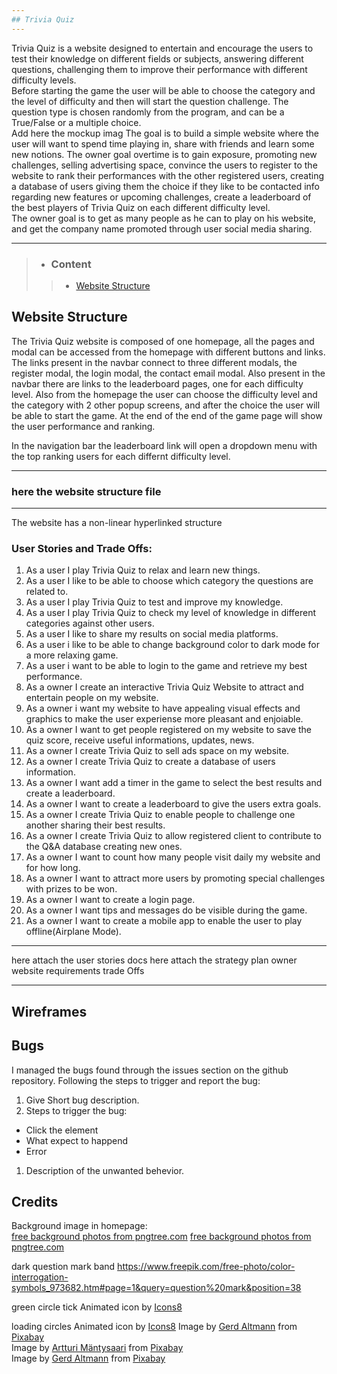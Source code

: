 ```yaml
---
## Trivia Quiz
---  
```


Trivia Quiz is a website designed to entertain and encourage the users to test their knowledge on different fields or subjects, answering different questions, challenging them to improve their performance with different difficulty levels.    
Before starting the game the user will be able to choose the category and the level of difficulty and then will start the question challenge. The question type is chosen randomly from the program, and can be a True/False or a multiple choice.  
Add here the mockup imag
The goal is to build a simple website where the user will want to spend time playing in, share with friends and learn some new notions. The owner goal overtime is to gain exposure, promoting new challenges, selling advertising space, convince the users to register to the website to rank their performances with the other registered users, creating a database of users giving them the choice if they like to be contacted info regarding new features or upcoming challenges, create a leaderboard of the best players of Trivia Quiz on each different difficulty level.  
The owner goal is to get as many people as he can to play on his website, and get the company name promoted through user social media sharing.  

---
> - ### Content
>> - [Website Structure](#website-structure)















## Website Structure  
The Trivia Quiz website is composed of one homepage, all the pages and modal can be accessed from the homepage with different buttons and links. The links present in the navbar connect to three different modals, the register modal, the login modal, the contact email modal. Also present in the navbar there are links to the leaderboard pages, one for each difficulty level. Also from the homepage the user can choose the difficulty level and the category with 2 other popup screens, and after the choice the user will be able to start the game. At the end of the end of the game page will show the user performance and ranking.

In the navigation bar the leaderboard link will open a dropdown menu with the top ranking users for each differnt difficulty level.

---
### here the website structure file
---
The website has a non-linear hyperlinked structure

### User Stories and Trade Offs:
1. As a user I play Trivia Quiz to relax and learn new things.
1. As a user I like to be able to choose which category the questions are related to.
1. As a user I play Trivia Quiz to test and improve my knowledge.
1. As a user I play Trivia Quiz to check my level of knowledge in different categories against other users.
1. As a user I like to share my results on social media platforms.
1. As a user i like to be able to change background color to dark mode for a more relaxing game.
1. As a user i want to be able to login to the game and retrieve my best performance.
1. As a owner I create an interactive Trivia Quiz Website to attract and entertain people on my website.
1. As a owner i want my website to have appealing visual effects and graphics to make the user experiense more pleasant and enjoiable.
1. As a owner I want to get people registered on my website to save the quiz score, receive useful informations, updates, news. 
1. As a owner I create Trivia Quiz to sell ads space on my website.
1. As a owner I create Trivia Quiz to create a database of users information.
1. As a owner I want add a timer in the game to select the best results and create a leaderboard.
1. As a owner I want to create a leaderboard to give the users extra goals.
1. As a owner I create Trivia Quiz to enable people to challenge one another sharing their best results.
1. As a owner I create Trivia Quiz to allow registered client to contribute to  the Q&A database creating new ones.
1. As a owner I want to count how many people visit daily my website and for how long. 
1. As a owner I want to attract more users by promoting special challenges with prizes to be won.
1. As a owner I want to create a login page.
1. As a owner I want tips and messages do be visible during the game.
1. As a owner I want to create a mobile app to enable the user to play offline(Airplane Mode).
****
here attach the user stories docs
here attach the strategy plan owner website requirements trade Offs
****

## Wireframes

## Bugs 
I managed the bugs found through the issues section on the github repository. 
Following the steps to trigger and report the bug:
1. Give Short bug description.
1. Steps to trigger the bug:
* Click the element
* What expect to happend
* Error
1. Description of the unwanted behevior.

## Credits
Background image in homepage:  
<a href='https://pngtree.com/free-backgrounds'>free background photos from pngtree.com</a>
<a href='https://pngtree.com/free-backgrounds'>free background photos from pngtree.com</a>

dark question mark band https://www.freepik.com/free-photo/color-interrogation-symbols_973682.htm#page=1&query=question%20mark&position=38

green circle tick Animated icon by <a href='http://icons8.com'>Icons8</a>

loading circles Animated icon by <a href='http://icons8.com'>Icons8</a>
Image by <a href="https://pixabay.com/users/geralt-9301/?utm_source=link-attribution&amp;utm_medium=referral&amp;utm_campaign=image&amp;utm_content=1090829">Gerd Altmann</a> from <a href="https://pixabay.com/?utm_source=link-attribution&amp;utm_medium=referral&amp;utm_campaign=image&amp;utm_content=1090829">Pixabay</a>  
Image by <a href="https://pixabay.com/users/artturi_mantysaari-1625672/?utm_source=link-attribution&amp;utm_medium=referral&amp;utm_campaign=image&amp;utm_content=1562743">Artturi Mäntysaari</a> from <a href="https://pixabay.com/?utm_source=link-attribution&amp;utm_medium=referral&amp;utm_campaign=image&amp;utm_content=1562743">Pixabay</a>  
Image by <a href="https://pixabay.com/users/geralt-9301/?utm_source=link-attribution&amp;utm_medium=referral&amp;utm_campaign=image&amp;utm_content=4243604">Gerd Altmann</a> from <a href="https://pixabay.com/?utm_source=link-attribution&amp;utm_medium=referral&amp;utm_campaign=image&amp;utm_content=4243604">Pixabay</a>